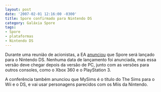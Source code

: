 ```yaml
---
layout: post
date: '2007-02-01 12:16:00 -0300'
title: Spore confirmado para Nintendo DS
category: Galáxia Spore
tags:
- Spore
- plataformas
- Nintendo DS
---
```

Durante uma reunião de acionistas, a EA [anunciou](http://www.next-gen.biz/index.php?option=com_content&task=view&id=4664&Itemid=2) que Spore será lançado para o Nintendo DS. Nenhuma data de lançamento foi anunciada, mas essa versão deve chegar depois da versão de PC, junto com as versões para outros consoles, como o Xbox 360 e o PlayStation 3.

A conferência também anunciou que MySims é o título do The Sims para o Wii e o DS, e vai usar personagens parecidos com os Miis da Nintendo.